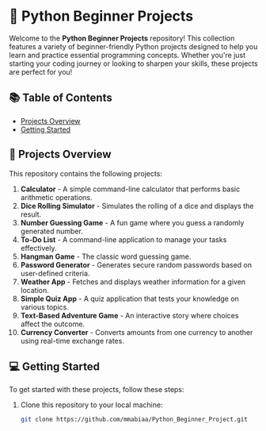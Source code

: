 # 🌟 Python Beginner Projects

Welcome to the **Python Beginner Projects** repository! This collection features a variety of beginner-friendly Python projects designed to help you learn and practice essential programming concepts. Whether you're just starting your coding journey or looking to sharpen your skills, these projects are perfect for you!

## 📚 Table of Contents

- [Projects Overview](#projects-overview)
- [Getting Started](#getting-started)

## 🚀 Projects Overview

This repository contains the following projects:

1. **Calculator** - A simple command-line calculator that performs basic arithmetic operations.
2. **Dice Rolling Simulator** - Simulates the rolling of a dice and displays the result.
3. **Number Guessing Game** - A fun game where you guess a randomly generated number.
4. **To-Do List** - A command-line application to manage your tasks effectively.
5. **Hangman Game** - The classic word guessing game.
6. **Password Generator** - Generates secure random passwords based on user-defined criteria.
7. **Weather App** - Fetches and displays weather information for a given location.
8. **Simple Quiz App** - A quiz application that tests your knowledge on various topics.
9. **Text-Based Adventure Game** - An interactive story where choices affect the outcome.
10. **Currency Converter** - Converts amounts from one currency to another using real-time exchange rates.

## 💻 Getting Started

To get started with these projects, follow these steps:

1. Clone this repository to your local machine:
   ```bash
   git clone https://github.com/mmabiaa/Python_Beginner_Project.git
